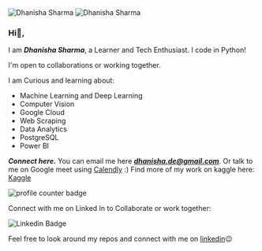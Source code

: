 <img src="https://github-readme-stats.vercel.app/api?username=dhanishahahaha&?count_private=true&show_icons=true" alt="Dhanisha Sharma" align="center" />


<img src="https://github-readme-stats.vercel.app/api/top-langs/?username=dhanishahahaha&layout=compact" alt='Dhanisha Sharma' align="center" />
  


### Hi👋,

I am ***Dhanisha Sharma***, a Learner and Tech Enthusiast. I code in Python!

I'm open to collaborations or working together.

I am Curious and learning about: 
- Machine Learning and Deep Learning 
- Computer Vision 
- Google Cloud  
- Web Scraping
- Data Analytics
- PostgreSQL
- Power BI

***Connect here.***
You can email me here ***dhanisha.de@gmail.com***.
Or talk to me on Google meet using [Calendly](https://calendly.com/dhanisha-de/30min) :)
Find more of my work on kaggle here: [Kaggle](https://www.kaggle.com/dhanishahahaha)

<img src="https://komarev.com/ghpvc/?username=dhanishahahaha" alt="profile counter badge" />

Connect with me on Linked In to Collaborate or work together:

![Linkedin Badge](https://img.shields.io/badge/-dhanishahahaha-blue?logo=Linkedin&logoColor=white&link=https://www.linkedin.com/in/dhanisha-m-sharma-07918425b/)
  
Feel free to look around my repos and connect with me on [linkedin](https://www.linkedin.com/in/dhanisha-m-sharma-07918425b/)😉


<!--
**dhanishahahaha/dhanishahahaha** is a ✨ _special_ ✨ repository because its `README.md` (this file) appears on your GitHub profile.

Here are some ideas to get you started:

-  I’m currently working on ...
- 🌱 I’m currently learning ...
- 👯 I’m looking to collaborate on ...
- 🤔 I’m looking for help with ...
- 💬 Ask me about ...
- 📫 How to reach me: ...
- 😄 Pronouns: ...
- ⚡ Fun fact: ...
-->

<!--
**dhanishahahaha/dhanishahahaha** is a ✨ _special_ ✨ repository because its `README.md` (this file) appears on your GitHub profile.

Here are some ideas to get you started:

- 🔭 I’m currently working on ...
- 🌱 I’m currently learning ...
- 👯 I’m looking to collaborate on ...
- 🤔 I’m looking for help with ...
- 💬 Ask me about ...
- 📫 How to reach me: ...
- 😄 Pronouns: ...
- ⚡ Fun fact: ...
-->
